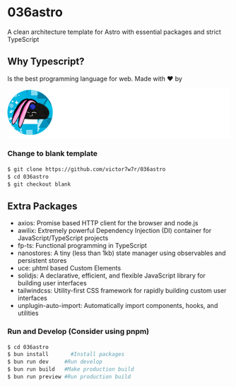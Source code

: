 # 036astro

A clean architecture template for Astro with essential packages and strict TypeScript

## Why Typescript?

Is the best programming language for web. Made with ❤️ by

![Alt text](/public/img/brandwhite.png?raw=true 'Title')

### Change to blank template

```bash
$ git clone https://github.com/victor7w7r/036astro
$ cd 036astro
$ git checkout blank
```

## Extra Packages

- axios: Promise based HTTP client for the browser and node.js
- awilix: Extremely powerful Dependency Injection (DI) container for JavaScript/TypeScript projects
- fp-ts: Functional programming in TypeScript
- nanostores: A tiny (less than 1kb) state manager using observables and persistent stores
- uce: µhtml based Custom Elements
- solidjs: A declarative, efficient, and flexible JavaScript library for building user interfaces
- tailwindcss: Utility-first CSS framework for rapidly building custom user interfaces
- unplugin-auto-import: Automatically import components, hooks, and utilities

### Run and Develop (Consider using pnpm)

```bash
$ cd 036astro
$ bun install       #Install packages
$ bun run dev     #Run develop
$ bun run build   #Make production build
$ bun run preview #Run production build
```
